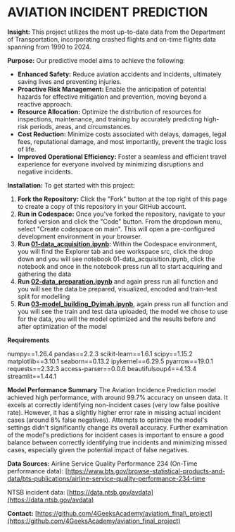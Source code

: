 # AVIATION INCIDENT PREDICTION

**Insight:**
This project utilizes the most up-to-date data from the Department of Transportation, incorporating crashed flights and on-time flights data spanning from 1990 to 2024.

**Purpose:**
Our predictive model aims to achieve the following:
* **Enhanced Safety:** Reduce aviation accidents and incidents, ultimately saving lives and preventing injuries.
* **Proactive Risk Management:** Enable the anticipation of potential hazards for effective mitigation and prevention, moving beyond a reactive approach.
* **Resource Allocation:** Optimize the distribution of resources for inspections, maintenance, and training by accurately predicting high-risk periods, areas, and circumstances.
* **Cost Reduction:** Minimize costs associated with delays, damages, legal fees, reputational damage, and most importantly, prevent the tragic loss of life.
* **Improved Operational Efficiency:** Foster a seamless and efficient travel experience for everyone involved by minimizing disruptions and negative incidents.

**Installation:**
To get started with this project:

1.  **Fork the Repository:** Click the "Fork" button at the top right of this page to create a copy of this repository in your GitHub account.
2.  **Run in Codespace:** Once you've forked the repository, navigate to your forked version and click the "Code" button. From the dropdown menu, select "Create codespace on main". This will open a pre-configured development environment in your browser.
3.  **Run [01-data_acquisition.ipynb](https://github.com/4GeeksAcademy/aviation_final_project/blob/main/src/01-data_acquisition.ipynb):** Within the Codespace environment, you will find the Explorer tab and see workspace src, click the drop down and you will see notebook 01-data_acquisition.ipynb, click the notebook and once in the notebook press run all to start acquiring and gathering the data 
4.  **Run [02-data_preparation.ipynb](https://github.com/4GeeksAcademy/aviation_final_project/blob/main/src/02-data_preparation.ipynb)** and again press run all function and you will see the data be prepared, visualized, encoded and train-test split for modelling
5.  **Run [03-model_building_Dyimah.ipynb](https://github.com/4GeeksAcademy/aviation_final_project/blob/main/src/03-model_building_Dyimah.ipynb)**, again press run all function and you will see the train and test data uploaded, the model we chose to use for the data, you will the model optimized and the results before and after optimization of the model



**Requirements**

numpy==1.26.4
pandas==2.2.3
scikit-learn==1.6.1
scipy==1.15.2
matplotlib==3.10.1
seaborn==0.13.2
ipykernel==6.29.5
pyarrow==19.0.1
requests==2.32.3
access-parser==0.0.6
beautifulsoup4==4.13.4
streamlit==1.44.1

**Model Performance Summary**
The Aviation Incidence Prediction model achieved high performance, with around 99.7% accuracy on unseen data. It excels at correctly identifying non-incident cases (very low false positive rate). However, it has a slightly higher error rate in missing actual incident cases (around 8% false negatives).
Attempts to optimize the model's settings didn't significantly change its overall accuracy. Further examination of the model's predictions for incident cases is important to ensure a good balance between correctly identifying true incidents and minimizing missed cases, especially given the potential impact of false negatives. 


**Data Sources:**
Airline Service Quality Performance 234 (On-Time performance data): [https://www.bts.gov/browse-statistical-products-and-data/bts-publications/airline-service-quality-performance-234-time

NTSB incident data: [https://data.ntsb.gov/avdata](https://data.ntsb.gov/avdata)

**Contact:**
[https://github.com/4GeeksAcademy/aviation\_final\_project](https://github.com/4GeeksAcademy/aviation_final_project)





